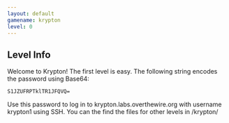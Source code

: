 ```yaml
---
layout: default
gamename: krypton
level: 0
---
```

Level Info
----------
Welcome to Krypton! The first level is easy. The following string
encodes the password using Base64:

    S1JZUFRPTklTR1JFQVQ=

Use this password to log in to krypton.labs.overthewire.org with
username krypton1 using SSH. You can the find the files for other levels in
/krypton/

